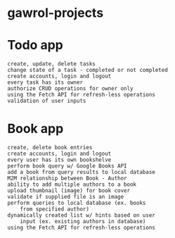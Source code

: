 # gawrol-projects
# Todo app
	create, update, delete tasks
	change state of a task - completed or not completed
	create accounts, login and logout
	every task has its owner
	authorize CRUD operations for owner only
	using the Fetch API for refresh-less operations
	validation of user inputs
# Book app
	create, delete book entries
	create accounts, login and logout
	every user has its own bookshelve
	perform book query w/ Google Books API
	add a book from query results to local database
	M2M relationship between Book - Author
	ability to add multiple authors to a book
	upload thumbnail (image) for book cover
	validate if supplied file is an image
	perform queries to local database (ex. books
		from specified author)
	dynamically created list w/ hints based on user
		input (ex. existing authors in database)
	using the Fetch API for refresh-less operations
